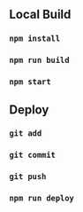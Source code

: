 ## Local Build

### `npm install`

### `npm run build`

### `npm start`

## Deploy

### `git add`

### `git commit`

### `git push`

### `npm run deploy`
